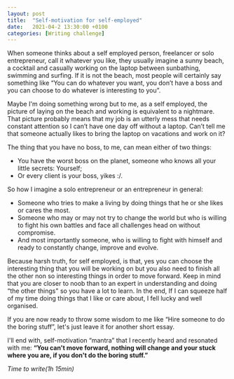```yaml
---
layout: post
title:  "Self-motivation for self-employed"
date:   2021-04-2 13:30:00 +0100
categories: [Writing challenge]
---
```


When someone thinks about a self employed person, freelancer or solo entrepreneur, call it whatever you like, they usually imagine  a sunny beach, a cocktail and casually working on the laptop between sunbathing, swimming and surfing. 
If it is not the beach, most people will certainly say something like “You can do whatever you want, you don’t have a boss and you can choose to do whatever is interesting to you”.

Maybe I'm doing something wrong but to me, as a self employed, the picture of laying on the beach and working is equivalent to a nightmare. That picture probably means that my job is an utterly mess that needs constant attention so I can’t have one day off without a laptop. Can’t tell me that someone actually likes to bring the laptop on vacations and work on it?

The thing that you have no boss, to me, can mean either of two things:

- You have the worst boss on the planet, someone who knows all your little secrets: Yourself;
- Or every client is your boss, yikes :/.

So how I imagine a solo entrepreneur or an entrepreneur in general: 

- Someone who tries to make a living by doing things that he or she likes or cares the most.
- Someone who may or may not try to change the world but who is willing to fight his own battles  and face all challenges head on without compromise. 
- And most importantly someone, who is willing to fight with himself and ready to constantly change, improve and evolve.

Because harsh truth, for self employed, is that, yes you can choose the interesting thing that you will be working on but you also need to finish  all the other non so interesting things in order to move forward. Keep in mind that you are closer to noob than to an expert in understanding and doing “the other things" so you have a lot to learn. In the end, If I can squeeze half of my time doing things that I like or care about, I fell lucky and well organised. 

If you are now ready to throw some wisdom to me like “Hire someone to do the boring stuff”, let's just leave it for another short essay.

I'll end with, self-motivation “mantra” that I recently heard and resonated with me:
__“You can't move forward, nothing will change and your stuck where you are, if you don't do the boring stuff.”__

_Time to write(1h 15min)_
